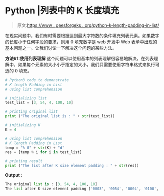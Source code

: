 # Python |列表中的 K 长度填充

> 原文:[https://www . geesforgeks . org/python-k-length-padding-in-list/](https://www.geeksforgeeks.org/python-k-length-padding-in-list/)

在现实问题中，我们有时需要根据达到最大字符数的条件填充列表元素。如果数字的长度小于任何字段的要求，则用 0 填充数字是 web 开发中 Web 表单中出现的基本问题之一。让我们讨论一下解决这个问题的某些方法。

**方法#1:使用列表理解**
这个问题可以使用基本的列表理解很容易地解决，在列表理解中，如果每个元素的大小小于指定的大小，我们只需要使用字符串格式来执行可选的 0 填充。

```py
# Python3 code to demonstrate 
# K length Padding in List
# using list comprehension

# initializing list 
test_list = [3, 54, 4, 100, 10]

# printing original list
print ("The original list is : " + str(test_list))

# initializing K 
K = 4

# using list comprehension
# K length Padding in List
temp = "% 0" + str(K) + "d"
res = [temp % i for i in test_list]

# printing result 
print ("The list after K size element padding : " + str(res))
```

**Output :**

```py
The original list is : [3, 54, 4, 100, 10]
The list after K size element padding ['0003', '0054', '0004', '0100', '0010']

```